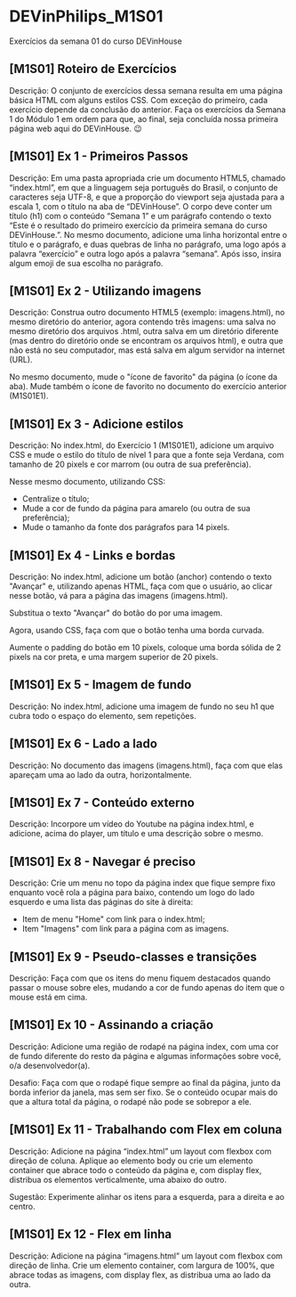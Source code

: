 # DEVinPhilips_M1S01
Exercícios da semana 01 do curso DEVinHouse

## [M1S01] Roteiro de Exercícios
Descrição:
O conjunto de exercícios dessa semana resulta em uma página básica HTML com alguns estilos CSS. Com exceção do primeiro, cada exercício depende da conclusão do anterior. Faça os exercícios da Semana 1 do Módulo 1 em ordem para que, ao final, seja concluída nossa primeira página web aqui do DEVinHouse. 😉


## [M1S01] Ex 1 - Primeiros Passos
Descrição:
Em uma pasta apropriada crie um documento HTML5, chamado “index.html”, em que a linguagem seja português do Brasil, o conjunto de caracteres seja UTF-8, e que a proporção do viewport seja ajustada para a escala 1, com o título na aba de “DEVinHouse”. O corpo deve conter um título (h1) com o conteúdo “Semana 1” e um parágrafo contendo o texto “Este é o resultado do primeiro exercício da primeira semana do curso DEVinHouse.”.
No mesmo documento, adicione uma linha horizontal entre o título e o parágrafo, e duas quebras de linha no parágrafo, uma logo após a palavra “exercício” e outra logo após a palavra “semana”.
Após isso, insira algum emoji de sua escolha no parágrafo.

## [M1S01] Ex 2 - Utilizando imagens
Descrição:
Construa outro documento HTML5 (exemplo: imagens.html), no mesmo diretório do anterior, agora contendo três imagens: uma salva no mesmo diretório dos arquivos .html, outra salva em um diretório diferente (mas dentro do diretório onde se encontram os arquivos html), e outra que não está no seu computador, mas está salva em algum servidor na internet (URL).

No mesmo documento, mude o "ícone de favorito" da página (o ícone da aba). Mude também o ícone de favorito no documento do exercício anterior (M1S01E1).

## [M1S01] Ex 3 - Adicione estilos
Descrição:
No index.html, do Exercício 1 (M1S01E1), adicione um arquivo CSS e mude o estilo do título de nível 1 para que a fonte seja Verdana, com tamanho de 20 pixels e cor marrom (ou outra de sua preferência).

Nesse mesmo documento, utilizando CSS:
 - Centralize o título;
 - Mude a cor de fundo da página para amarelo (ou outra de sua preferência);
 - Mude o tamanho da fonte dos parágrafos para 14 pixels.
  
## [M1S01] Ex 4 - Links e bordas
Descrição:
No index.html, adicione um botão (anchor) contendo o texto "Avançar" e, utilizando apenas HTML, faça com que o usuário, ao clicar nesse botão, vá para a página das imagens (imagens.html).

Substitua o texto "Avançar" do botão do por uma imagem.

Agora, usando CSS, faça com que o botão tenha uma borda curvada.

Aumente o padding do botão em 10 pixels, coloque uma borda sólida de 2 pixels na cor preta, e uma margem superior de 20 pixels.

## [M1S01] Ex 5 - Imagem de fundo
Descrição:
No index.html, adicione uma imagem de fundo no seu h1 que cubra todo o espaço do elemento, sem repetições.

## [M1S01] Ex 6 - Lado a lado
Descrição:
No documento das imagens (imagens.html), faça com que elas apareçam uma ao lado da outra, horizontalmente.

## [M1S01] Ex 7 - Conteúdo externo
Descrição:
Incorpore um vídeo do Youtube na página index.html, e adicione, acima do player, um título e uma descrição sobre o mesmo.

## [M1S01] Ex 8 - Navegar é preciso
Descrição:
Crie um menu no topo da página index que fique sempre fixo enquanto você rola a página para baixo, contendo um logo do lado esquerdo e uma lista das páginas do site à direita:
 - Item de menu "Home" com link para o index.html;
 - Item "Imagens" com link para a página com as imagens.
  
## [M1S01] Ex 9 - Pseudo-classes e transições
Descrição:
Faça com que os itens do menu fiquem destacados quando passar o mouse sobre eles, mudando a cor de fundo apenas do item que o mouse está em cima.

## [M1S01] Ex 10 - Assinando a criação
Descrição:
Adicione uma região de rodapé na página index, com uma cor de fundo diferente do resto da página e algumas informações sobre você, o/a desenvolvedor(a).

Desafio: Faça com que o rodapé fique sempre ao final da página, junto da borda inferior da janela, mas sem ser fixo. Se o conteúdo ocupar mais do que a altura total da página, o rodapé não pode se sobrepor a ele.

## [M1S01] Ex 11 - Trabalhando com Flex em coluna
Descrição:
Adicione na página “index.html” um layout com flexbox com direção de coluna. Aplique ao elemento body ou crie um elemento container que abrace todo o conteúdo da página e, com display flex, distribua os elementos verticalmente, uma abaixo do outro.

Sugestão: Experimente alinhar os itens para a esquerda, para a direita e ao centro.

## [M1S01] Ex 12 - Flex em linha
Descrição:
Adicione na página “imagens.html” um layout com flexbox com direção de linha. Crie um elemento container, com largura de 100%, que abrace todas as imagens, com display flex, as distribua uma ao lado da outra.

